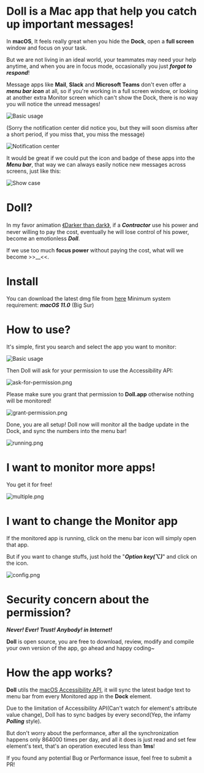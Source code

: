 # Doll is a Mac app that help you catch up important messages!

In **macOS**, It feels really great when you hide the **Dock**, open a **full screen** window and focus on your task.

But we are not living in an ideal world, your teammates may need your help anytime, and when you are in focus mode, occasionally you just _**forgot to respond**_!

Message apps like **Mail**, **Slack** and **Microsoft Teams** don't even offer a **_menu bar icon_** at all, so if you're working in a full screen window, or looking at another extra Monitor screen which can't show the Dock, there is no way you will notice the unread messages!

![Basic usage](./Docs/Images/dock-only.png)
 
(Sorry the notification center did notice you, but they will soon dismiss after a short period, if you miss that, you miss the message)

![Notification center](./Docs/Images/notification.png)

It would be great if we could put the icon and badge of these apps into the **_Menu bar_**, that way we can always easily notice new messages across screens, just like this:

![Show case](./Docs/Images/showcase.png)

# Doll?
In my favor animation [《Darker than dark》](https://en.wikipedia.org/wiki/Darker_than_Black), if a **_Contractor_** use his power and never willing to pay the cost, eventually he will lose control of his power, become an emotionless **_Doll_**.

If we use too much **focus power** without paying the cost, what will we become >>__<<.

# Install
You can download the latest dmg file from [here](https://github.com/xiaogdgenuine/Doll/releases/tag/v0.0.1)
Minimum system requirement: **_macOS 11.0_** (Big Sur)

# How to use?
It's simple, first you search and select the app you want to monitor:

![Basic usage](./Docs/Images/usage-1.png)

Then Doll will ask for your permission to use the Accessibility API: 

![ask-for-permission.png](./Docs/Images/ask-for-permission.png)

Please make sure you grant that permission to **Doll.app** otherwise nothing will be monitored!

![grant-permission.png](./Docs/Images/grant-permission.png)

Done, you are all setup!
Doll now will monitor all the badge update in the Dock, and sync the numbers into the menu bar!

![running.png](./Docs/Images/running.png)

# I want to monitor more apps!
You get it for free!

![multiple.png](./Docs/Images/multiple.png)

# I want to change the Monitor app
If the monitored app is running, click on the menu bar icon will simply open that app.

But if you want to change stuffs, just hold the "**_Option key(⌥)_**" and click on the icon.

![config.png](./Docs/Images/config.png)

# Security concern about the permission?
**_Never! Ever! Trust! Anybody! in Internet!_**

**Doll** is open source, you are free to download, review, modify and compile your own version of the app, go ahead and happy coding~


# How the app works?
**Doll** utils the [macOS Accessibility API](https://developer.apple.com/library/archive/documentation/Accessibility/Conceptual/AccessibilityMacOSX/OSXAXmodel.html#//apple_ref/doc/uid/TP40001078-CH208-TPXREF101), it will sync the latest badge text to menu bar from every Monitored app in the **Dock** element.

Due to the limitation of Accessibility API(Can't watch for element's attribute value change), Doll has to sync badges by every second(Yep, the infamy **_Polling_** style).

But don't worry about the performance, after all the synchronization happens only 864000 times per day, and all it does is just read and set few element's text, that's an operation executed less than **1ms**!

If you found any potential Bug or Performance issue, feel free to submit a PR!
